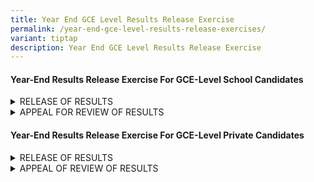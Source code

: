 ```yaml
---
title: Year End GCE Level Results Release Exercise
permalink: /year-end-gce-level-results-release-exercises/
variant: tiptap
description: Year End GCE Level Results Release Exercise
---
```

<h4><strong>Year-End Results Release Exercise For GCE-Level School Candidates</strong></h4>
<div data-type="detailGroup" class="isomer-accordion isomer-accordion-white">
<details class="isomer-details">
<summary>RELEASE OF RESULTS</summary>
<div data-type="detailsContent" class="isomer-details-content">
<p></p>
<p>The date of the Year-End results release exercise for your examinations
will be announced by your schools closer to the date of the exercise each
year. Prior to the announcement, you can refer to the tentative dates of
the exercise on&nbsp;<a href="https://www.seab.gov.sg/home/examinations/important-dates-for-candidates" rel="noopener noreferrer nofollow" target="_blank"><u>SEAB's website</u></a>.</p>
<p></p>
<p>You are to return to your school on the day of the release of the results
to collect your results.
<br>
<br>If you are unavailable on the day of the results release, please appoint
a proxy and inform your school in advance of the arrangement.</p>
</div>
</details>
<details class="isomer-details">
<summary>APPEAL FOR REVIEW OF RESULTS</summary>
<div data-type="detailsContent" class="isomer-details-content">
<p></p>
<p>You may appeal for a review of your results during the specified appeal
period&nbsp;through your school.</p>
<p></p>
<p>You will be notified of the appeal fee for each subject during each year's
results release exercise. All appeal fees are inclusive of GST. The appeal
is for the review of the marking of the scripts and a full clerical re-check.</p>
<p></p>
<p>Your appeal application would be submitted to SEAB for processing once
you have made the payment successfully.</p>
<p></p>
<p><strong>Note:</strong> Applications submitted after the appeal deadline
will not be accepted.</p>
<p></p>
<p><strong>Appeal Outcome</strong>
</p>
<p>You will receive the appeal outcome letter through your school by the
specified deadline. No report on your performance in the examination will
be provided.</p>
<p>If you have any clarifications, please contact your school.</p>
</div>
</details>
</div>
<h4><strong>Year-End Results Release Exercise For GCE-Level Private Candidates</strong></h4>
<div data-type="detailGroup" class="isomer-accordion isomer-accordion-white">
<details class="isomer-details">
<summary>RELEASE OF RESULTS</summary>
<div data-type="detailsContent" class="isomer-details-content">
<p></p>
<p>The date of the Year-End results release exercise for your examinations
will be announced closer to the date of the exercise each year. Prior to
the announcement, you can refer to the tentative dates of the exercise
on&nbsp;<a href="https://www.seab.gov.sg/home/examinations/important-dates-for-candidates" rel="noopener noreferrer nofollow" target="_blank"><u>SEAB's website</u></a>.</p>
<p></p>
<p>You will receive your examination certificate if you have obtained at
least one Pass grade on one or more subjects. You can refer to this&nbsp;
<a href="https://www.seab.gov.sg/home/examinations/result-slips-examination-certificates-private-candidates" rel="noopener noreferrer nofollow" target="_blank"><u>link</u>
</a>&nbsp;for more information on the eligibility to receive an examination
certificate.</p>
<p></p>
<p>Your examination certificates will be delivered via registered mail within
one (1) month from the date of the release of the results, to&nbsp;the
address that you had provided to SEAB.</p>
<p></p>
<p>You can also view your examination results online via <a href="https://myexams.seab.gov.sg/" rel="noopener noreferrer nofollow" target="_blank"><u>SEAB’s Candidates Portal</u></a>&nbsp;during
the specified period.</p>
<p>&nbsp;</p>
<p>You may access the portal using the credentials that you used to create
your account during your examination registration. If you have forgotten
your login credentials, you may refer to this set of <a href="https://myexams.seab.gov.sg/faq" rel="noopener noreferrer nofollow" target="_blank"><u>FAQs</u></a>.</p>
</div>
</details>
<details class="isomer-details">
<summary>APPEAL OF REVIEW OF RESULTS</summary>
<div data-type="detailsContent" class="isomer-details-content">
<p>
<br>You may appeal for a review of your results during the specified appeal
period<strong>&nbsp;</strong>through <a href="https://myexams.seab.gov.sg/" rel="noopener noreferrer nofollow" target="_blank"><u>SEAB’s Candidates Portal</u></a><strong>.</strong>
<br>
</p>
<p>You will be notified of the appeal fee for each subject during each year's
results release exercise.&nbsp; All appeal fees are inclusive of GST. The
appeal is for the review of the marking of the scripts and a full clerical
re-check.
<br>
</p>
<p>Your appeal application would be submitted to SEAB for processing once
you have made the payment successfully.
<br>
</p>
<p>You will need to make payment via either of these e-payment options:</p>
<ol data-tight="true" class="tight">
<li>
<p>PayNow</p>
</li>
<li>
<p>eNets (Credit/ Debit)
<br>
</p>
</li>
</ol>
<p><strong>Note:</strong>&nbsp;Applications submitted after the appeal deadline
will not be accepted.
<br>
</p>
<p><strong>Appeal Outcome</strong>
</p>
<p>You will receive the appeal outcome letter via email by the specified
deadline. No report on your performance in the examination will be provided.</p>
</div>
</details>
</div>
<p></p>